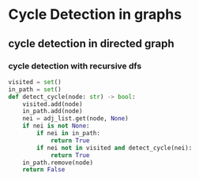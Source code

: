 # Cycle Detection in graphs

## cycle detection in directed graph

### cycle detection with recursive dfs

```py
visited = set()
in_path = set()
def detect_cycle(node: str) -> bool:
    visited.add(node)
    in_path.add(node)
    nei = adj_list.get(node, None)
    if nei is not None:
        if nei in in_path:
            return True
        if nei not in visited and detect_cycle(nei):
            return True
    in_path.remove(node)
    return False
```